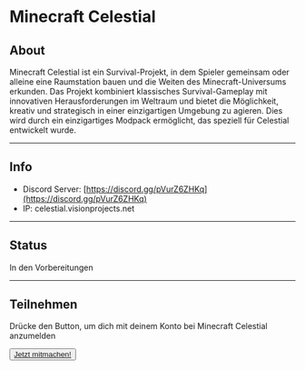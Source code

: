 # Minecraft Celestial

## About
Minecraft Celestial ist ein Survival-Projekt, in dem Spieler gemeinsam oder alleine eine Raumstation bauen und die Weiten des Minecraft-Universums erkunden. 
Das Projekt kombiniert klassisches Survival-Gameplay mit innovativen Herausforderungen im Weltraum und bietet die Möglichkeit, kreativ und strategisch in einer einzigartigen Umgebung zu agieren.
Dies wird durch ein einzigartiges Modpack ermöglicht, das speziell für Celestial entwickelt wurde.

---

## Info
- Discord Server: [https://discord.gg/pVurZ6ZHKq](https://discord.gg/pVurZ6ZHKq)
- IP: celestial.visionprojects.net

---

## Status
In den Vorbereitungen

---

## Teilnehmen
Drücke den Button, um dich mit deinem Konto bei Minecraft Celestial anzumelden

<button class="primary"><a href="participate?project=Minecraft+Celestial">Jetzt mitmachen!</a></button>
